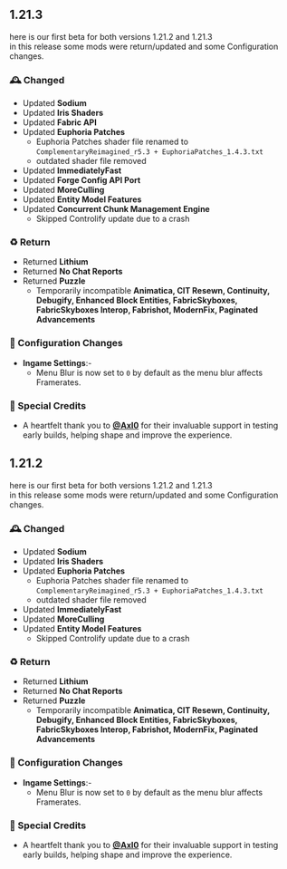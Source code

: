 ## 1.21.3
here is our first beta for both versions 1.21.2 and 1.21.3 <br>
in this release some mods were return/updated and some Configuration changes.

### 🕰️ Changed
- Updated **Sodium**
- Updated **Iris Shaders**
- Updated **Fabric API**
- Updated **Euphoria Patches**
  - Euphoria Patches shader file renamed to `ComplementaryReimagined_r5.3 + EuphoriaPatches_1.4.3.txt`
  - outdated shader file removed 
- Updated **ImmediatelyFast**
- Updated **Forge Config API Port**
- Updated **MoreCulling**
- Updated **Entity Model Features**
- Updated **Concurrent Chunk Management Engine**
  - Skipped Controlify update due to a crash

### ♻️ Return
- Returned **Lithium**
- Returned **No Chat Reports**
- Returned **Puzzle**
  - Temporarily incompatible **Animatica, CIT Resewn, Continuity, Debugify, Enhanced Block Entities, FabricSkyboxes, FabricSkyboxes Interop, Fabrishot, ModernFix, Paginated Advancements** 

### 📂 Configuration Changes
- **Ingame Settings**:-
  - Menu Blur is now set to `0` by default as the menu blur affects Framerates.
 
### 🌸 Special Credits
- A heartfelt thank you to **[@AxI0](https://modrinth.com/user/Axl0)** for their invaluable support in testing early builds, helping shape and improve the experience.

## 1.21.2
here is our first beta for both versions 1.21.2 and 1.21.3 <br>
in this release some mods were return/updated and some Configuration changes.

### 🕰️ Changed
- Updated **Sodium**
- Updated **Iris Shaders**
- Updated **Euphoria Patches**
  - Euphoria Patches shader file renamed to `ComplementaryReimagined_r5.3 + EuphoriaPatches_1.4.3.txt`
  - outdated shader file removed  
- Updated **ImmediatelyFast**
- Updated **MoreCulling**
- Updated **Entity Model Features**
  - Skipped Controlify update due to a crash
  
### ♻️ Return
- Returned **Lithium**
- Returned **No Chat Reports**
- Returned **Puzzle**
  - Temporarily incompatible **Animatica, CIT Resewn, Continuity, Debugify, Enhanced Block Entities, FabricSkyboxes, FabricSkyboxes Interop, Fabrishot, ModernFix, Paginated Advancements**

### 📂 Configuration Changes
- **Ingame Settings**:-
  - Menu Blur is now set to `0` by default as the menu blur affects Framerates.

### 🌸 Special Credits
- A heartfelt thank you to **[@AxI0](https://modrinth.com/user/Axl0)** for their invaluable support in testing early builds, helping shape and improve the experience.
